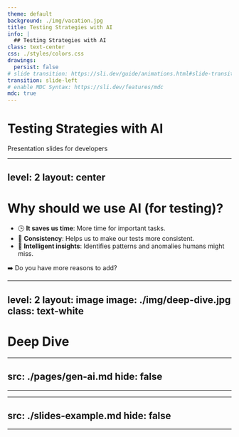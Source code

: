 ```yaml
---
theme: default
background: ./img/vacation.jpg
title: Testing Strategies with AI
info: |
  ## Testing Strategies with AI
class: text-center
css: ./styles/colors.css
drawings:
  persist: false
# slide transition: https://sli.dev/guide/animations.html#slide-transitions
transition: slide-left
# enable MDC Syntax: https://sli.dev/features/mdc
mdc: true
---
```


# Testing Strategies with AI

Presentation slides for developers

<div class="abs-br m-6 text-xl">
  <a href="https://github.com/hannahebert/ijs_ai_testing" target="_blank" class="slidev-icon-btn">
    <carbon:logo-github />
  </a>
</div>


---
level: 2
layout: center
---

# Why should we use AI (for testing)?

- 🕒 **It saves us time**: More time for important tasks.
- 🔄 **Consistency**: Helps us to make our tests more consistent.
- 🧠 **Intelligent insights**: Identifies patterns and anomalies humans might miss.

➡️ Do you have more reasons to add?


---
level: 2
layout: image
image: ./img/deep-dive.jpg
class: text-white
---

# Deep Dive


---
src: ./pages/gen-ai.md
hide: false
---

---


---
src: ./slides-example.md
hide: false
---

---